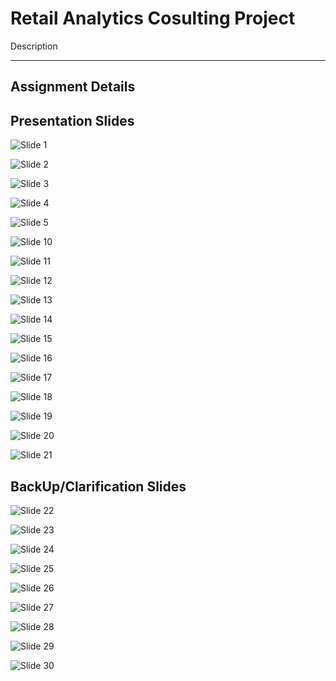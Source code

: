 # Retail Analytics Cosulting Project #

Description

----

## Assignment Details ##

## Presentation Slides ##

<img src="https://github.com/Fe1ix789/MBD/blob/master/Retail_Analytics_Forecasting_Slides/Slide1.jpeg?raw=true" 
alt="Slide 1" width=fill>

<img src="https://github.com/Fe1ix789/MBD/blob/master/Retail_Analytics_Forecasting_Slides/Slide2.jpeg?raw=true" 
alt="Slide 2" width=fill>

<img src="https://github.com/Fe1ix789/MBD/blob/master/Retail_Analytics_Forecasting_Slides/Slide3.jpeg?raw=true" 
alt="Slide 3" width=fill>

<img src="https://github.com/Fe1ix789/MBD/blob/master/Retail_Analytics_Forecasting_Slides/Slide4.jpeg?raw=true" 
alt="Slide 4" width=fill>

<img src="https://github.com/Fe1ix789/MBD/blob/master/Retail_Analytics_Forecasting_Slides/Slide5.jpeg?raw=true" 
alt="Slide 5" width=fill>

<img src="https://github.com/Fe1ix789/MBD/blob/master/Retail_Analytics_Forecasting_Slides/Slide10.jpeg?raw=true" 
alt="Slide 10" width=fill>

<img src="https://github.com/Fe1ix789/MBD/blob/master/Retail_Analytics_Forecasting_Slides/Slide11.jpeg?raw=true" 
alt="Slide 11" width=fill>

<img src="https://github.com/Fe1ix789/MBD/blob/master/Retail_Analytics_Forecasting_Slides/Slide12.jpeg?raw=true" 
alt="Slide 12" width=fill>

<img src="https://github.com/Fe1ix789/MBD/blob/master/Retail_Analytics_Forecasting_Slides/Slide13.jpeg?raw=true" 
alt="Slide 13" width=fill>

<img src="https://github.com/Fe1ix789/MBD/blob/master/Retail_Analytics_Forecasting_Slides/Slide14.jpeg?raw=true" 
alt="Slide 14" width=fill>

<img src="https://github.com/Fe1ix789/MBD/blob/master/Retail_Analytics_Forecasting_Slides/Slide15.jpeg?raw=true" 
alt="Slide 15" width=fill>

<img src="https://github.com/Fe1ix789/MBD/blob/master/Retail_Analytics_Forecasting_Slides/Slide16.jpeg?raw=true" 
alt="Slide 16" width=fill>

<img src="https://github.com/Fe1ix789/MBD/blob/master/Retail_Analytics_Forecasting_Slides/Slide17.jpeg?raw=true" 
alt="Slide 17" width=fill>

<img src="https://github.com/Fe1ix789/MBD/blob/master/Retail_Analytics_Forecasting_Slides/Slide18.jpeg?raw=true" 
alt="Slide 18" width=fill>

<img src="https://github.com/Fe1ix789/MBD/blob/master/Retail_Analytics_Forecasting_Slides/Slide19.jpeg?raw=true" 
alt="Slide 19" width=fill>

<img src="https://github.com/Fe1ix789/MBD/blob/master/Retail_Analytics_Forecasting_Slides/Slide20.jpeg?raw=true" 
alt="Slide 20" width=fill>

<img src="https://github.com/Fe1ix789/MBD/blob/master/Retail_Analytics_Forecasting_Slides/Slide21.jpeg?raw=true" 
alt="Slide 21" width=fill>

## BackUp/Clarification Slides ##

<img src="https://github.com/Fe1ix789/MBD/blob/master/Retail_Analytics_Forecasting_Slides/Slide22.jpeg?raw=true" 
alt="Slide 22" width=fill>

<img src="https://github.com/Fe1ix789/MBD/blob/master/Retail_Analytics_Forecasting_Slides/Slide23.jpeg?raw=true" 
alt="Slide 23" width=fill>

<img src="https://github.com/Fe1ix789/MBD/blob/master/Retail_Analytics_Forecasting_Slides/Slide24.jpeg?raw=true" 
alt="Slide 24" width=fill>

<img src="https://github.com/Fe1ix789/MBD/blob/master/Retail_Analytics_Forecasting_Slides/Slide25.jpeg?raw=true" 
alt="Slide 25" width=fill>

<img src="https://github.com/Fe1ix789/MBD/blob/master/Retail_Analytics_Forecasting_Slides/Slide26.jpeg?raw=true" 
alt="Slide 26" width=fill>

<img src="https://github.com/Fe1ix789/MBD/blob/master/Retail_Analytics_Forecasting_Slides/Slide27.jpeg?raw=true" 
alt="Slide 27" width=fill>

<img src="https://github.com/Fe1ix789/MBD/blob/master/Retail_Analytics_Forecasting_Slides/Slide28.jpeg?raw=true" 
alt="Slide 28" width=fill>

<img src="https://github.com/Fe1ix789/MBD/blob/master/Retail_Analytics_Forecasting_Slides/Slide29.jpeg?raw=true" 
alt="Slide 29" width=fill>

<img src="https://github.com/Fe1ix789/MBD/blob/master/Retail_Analytics_Forecasting_Slides/Slide30.jpeg?raw=true" 
alt="Slide 30" width=fill>
